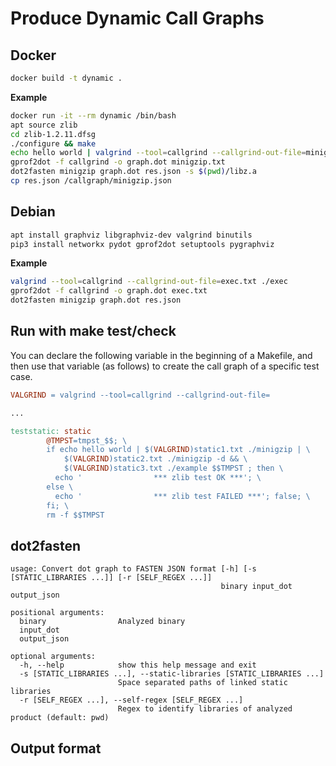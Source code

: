 Produce Dynamic Call Graphs
===========================

Docker
------

```bash
docker build -t dynamic .
```

**Example**

```bash
docker run -it --rm dynamic /bin/bash
apt source zlib
cd zlib-1.2.11.dfsg
./configure && make
echo hello world | valgrind --tool=callgrind --callgrind-out-file=minigzip.txt ./minigzip
gprof2dot -f callgrind -o graph.dot minigzip.txt
dot2fasten minigzip graph.dot res.json -s $(pwd)/libz.a
cp res.json /callgraph/minigzip.json
```

Debian
------

```bash
apt install graphviz libgraphviz-dev valgrind binutils
pip3 install networkx pydot gprof2dot setuptools pygraphviz
```

**Example**

```bash
valgrind --tool=callgrind --callgrind-out-file=exec.txt ./exec
gprof2dot -f callgrind -o graph.dot exec.txt
dot2fasten minigzip graph.dot res.json 
```

Run with make test/check
------------------------

You can declare the following variable in the beginning of a Makefile,
and then use that variable (as follows) to create the call graph of a 
specific test case.

```Makefile
VALGRIND = valgrind --tool=callgrind --callgrind-out-file=

...

teststatic: static
        @TMPST=tmpst_$$; \
        if echo hello world | $(VALGRIND)static1.txt ./minigzip | \
            $(VALGRIND)static2.txt ./minigzip -d && \
            $(VALGRIND)static3.txt ./example $$TMPST ; then \
          echo '                *** zlib test OK ***'; \
        else \
          echo '                *** zlib test FAILED ***'; false; \
        fi; \
        rm -f $$TMPST
```

dot2fasten
-----------

```
usage: Convert dot graph to FASTEN JSON format [-h] [-s [STATIC_LIBRARIES ...]] [-r [SELF_REGEX ...]]
                                               binary input_dot output_json

positional arguments:
  binary                Analyzed binary
  input_dot
  output_json

optional arguments:
  -h, --help            show this help message and exit
  -s [STATIC_LIBRARIES ...], --static-libraries [STATIC_LIBRARIES ...]
                        Space separated paths of linked static libraries
  -r [SELF_REGEX ...], --self-regex [SELF_REGEX ...]
                        Regex to identify libraries of analyzed product (default: pwd)
```

Output format
-------------

```json
```
